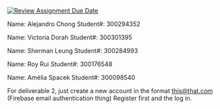 [![Review Assignment Due Date](https://classroom.github.com/assets/deadline-readme-button-24ddc0f5d75046c5622901739e7c5dd533143b0c8e959d652212380cedb1ea36.svg)](https://classroom.github.com/a/NsogzK3F)

Name: Alejandro Chong 			Student#: 300294352

Name: Victoria Dorah            Student#: 300301395

Name: Sherman Leung             Student#: 300284993

Name: Roy Rui                   Student#: 300176548

Name: Amélia Spacek             Student#: 300098540

For deliverable 2, just create a new account in the format this@that.com (Firebase email authentication thing)
Register first and the log in.